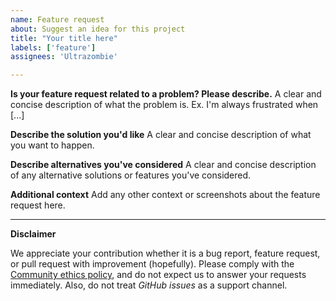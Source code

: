 ```yaml
---
name: Feature request
about: Suggest an idea for this project
title: "Your title here"
labels: ['feature']
assignees: 'Ultrazombie'

---
```


**Is your feature request related to a problem? Please describe.**
A clear and concise description of what the problem is. Ex. I'm always frustrated when [...]

**Describe the solution you'd like**
A clear and concise description of what you want to happen.

**Describe alternatives you've considered**
A clear and concise description of any alternative solutions or features you've considered.

**Additional context**
Add any other context or screenshots about the feature request here.

_____________________________________________________
**Disclaimer** 

We appreciate your contribution whether it is a bug report, feature request, or pull request with improvement (hopefully). Please comply with the [Community ethics policy](https://opensource.guide/building-community/), and do not expect us to answer your requests immediately. Also, do not treat *GitHub issues* as a support channel.
